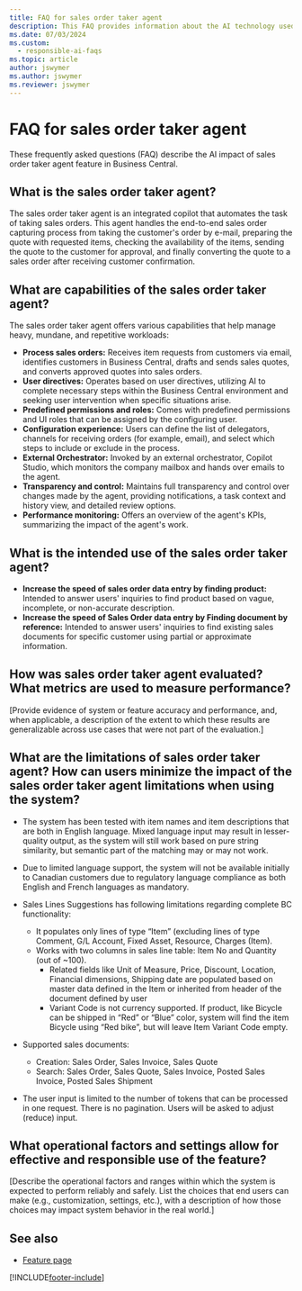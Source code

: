 ```yaml
---
title: FAQ for sales order taker agent
description: This FAQ provides information about the AI technology used in Business Central, along with key considerations and details about how AI is used, how it was tested and evaluated, and any specific limitations.
ms.date: 07/03/2024
ms.custom: 
  - responsible-ai-faqs
ms.topic: article
author: jswymer
ms.author: jswymer
ms.reviewer: jswymer
---
```

# FAQ for sales order taker agent 

These frequently asked questions (FAQ) describe the AI impact of sales order taker agent feature in Business Central.

## What is the sales order taker agent?

The sales order taker agent is an integrated copilot that automates the task of taking sales orders. This agent handles the end-to-end sales order capturing process from taking the customer's order by e-mail, preparing the quote with requested items, checking the availability of the items, sending the quote to the customer for approval, and finally converting the quote to a sales order after receiving customer confirmation. 

## What are capabilities of the sales order taker agent?

The sales order taker agent offers various capabilities that help manage heavy, mundane, and repetitive workloads:

- **Process sales orders:** Receives item requests from customers via email, identifies customers in Business Central, drafts and sends sales quotes, and converts approved quotes into sales orders.
- **User directives:** Operates based on user directives, utilizing AI to complete necessary steps within the Business Central environment and seeking user intervention when specific situations arise.
- **Predefined permissions and roles:** Comes with predefined permissions and UI roles that can be assigned by the configuring user.
- **Configuration experience:** Users can define the list of delegators, channels for receiving orders (for example, email), and select which steps to include or exclude in the process.
- **External Orchestrator:** Invoked by an external orchestrator, Copilot Studio, which monitors the company mailbox and hands over emails to the agent.
- **Transparency and control:** Maintains full transparency and control over changes made by the agent, providing notifications, a task context and history view, and detailed review options.
- **Performance monitoring:** Offers an overview of the agent's KPIs, summarizing the impact of the agent's work.

## What is the intended use of the sales order taker agent?

- **Increase the speed of sales order data entry by finding product:** Intended to answer users' inquiries to find product based on vague, incomplete, or non-accurate description.
- **Increase the speed of Sales Order data entry by Finding document by reference:** Intended to answer users' inquiries to find existing sales documents for specific customer using partial or approximate information.

## How was sales order taker agent evaluated? What metrics are used to measure performance?

[Provide evidence of system or feature accuracy and performance, and, when applicable, a description of the extent to which these results are generalizable across use cases that were not part of the evaluation.]

## What are the limitations of sales order taker agent? How can users minimize the impact of the sales order taker agent limitations when using the system?

- The system has been tested with item names and item descriptions that are both in English language. Mixed language input may result in lesser-quality output, as the system will still work based on pure string similarity, but semantic part of the matching may or may not work.

- Due to limited language support, the system will not be available initially to Canadian customers due to regulatory language compliance as both English and French languages as mandatory. 

- Sales Lines Suggestions has following limitations regarding complete BC functionality:

  - It populates only lines of type “Item” (excluding lines of type Comment, G/L Account, Fixed Asset, Resource, Charges (Item). 
  - Works with two columns in sales line table: Item No and Quantity (out of ~100).  
    - Related fields like Unit of Measure,  Price, Discount, Location, Financial dimensions, Shipping date are populated based on master data defined in the Item or inherited from header of the document defined by user 
    - Variant Code is not currency supported. If product, like Bicycle can be shipped in “Red” or “Blue” color, system will find the item Bicycle using “Red bike”, but will leave Item Variant Code empty. 

- Supported sales documents:

  - Creation: Sales Order, Sales Invoice, Sales Quote 
  - Search: Sales Order, Sales Quote, Sales Invoice, Posted Sales Invoice, Posted Sales Shipment 

- The user input is limited to the number of tokens that can be processed in one request. There is no pagination. Users will be asked to adjust (reduce) input.

## What operational factors and settings allow for effective and responsible use of the feature?

[Describe the operational factors and ranges within which the system is expected to perform reliably and safely. List the choices that end users can make (e.g., customization, settings, etc.), with a description of how those choices may impact system behavior in the real world.]

## See also

- [Feature page]([Link])

[!INCLUDE[footer-include](../includes/footer-banner.md)]
